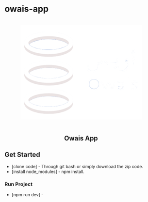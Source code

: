# owais-app

<!--lint disable awesome-heading awesome-github awesome-toc double-link -->

<p align="center">
  <br>
  <img width="400" src="public/assets/images/logo.png" alt="logo of owais app repository">
  <br>
  <br>
</p>

<h2 align='center'>Owais App</h2>

## Get Started

- [clone code] - Through git bash or simply download the zip code.
- [install node_modules] - npm install.

### Run Project

- [npm run dev] -

